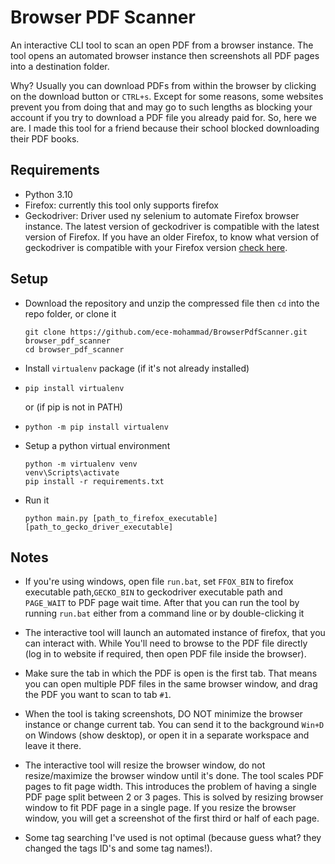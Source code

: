 # Browser PDF Scanner

An interactive CLI tool to scan an open PDF from a browser instance. The tool opens an automated browser instance then screenshots all PDF pages into a destination folder. 

Why? Usually you can download PDFs from within the browser by clicking on the download button or `CTRL+s`. Except for some reasons, some websites prevent you from doing that and may go to such lengths as blocking your account if you try to download a PDF file you already paid for. So, here we are. I made this tool for a friend because their school blocked downloading their PDF books.


## Requirements

- Python 3.10
- Firefox: currently this tool only supports firefox 
- Geckodriver: Driver used ny selenium to automate Firefox browser instance. The latest version of geckodriver is compatible with the latest version of Firefox. If you have an older Firefox, to know what version of geckodriver is compatible with your Firefox version [check here](https://firefox-source-docs.mozilla.org/testing/geckodriver/Support.html). 


## Setup

- Download the repository and unzip the compressed file then `cd` into the repo folder, or clone it
    
    ```shell
    git clone https://github.com/ece-mohammad/BrowserPdfScanner.git browser_pdf_scanner
    cd browser_pdf_scanner    
    ```
  
- Install `virtualenv` package (if it's not already  installed)
- 
  ```shell
  pip install virtualenv
  ```
  
  or (if pip is not in PATH)
- 
  ```shell
  python -m pip install virtualenv
  ```

- Setup a python virtual environment

    ```shell
    python -m virtualenv venv
    venv\Scripts\activate
    pip install -r requirements.txt
    ```

- Run it

    ```shell
    python main.py [path_to_firefox_executable] [path_to_gecko_driver_executable]
    ```

## Notes

- If you're using windows, open file `run.bat`, set `FFOX_BIN` to firefox executable path,`GECKO_BIN` to geckodriver executable path and `PAGE_WAIT` to PDF page wait time. After that you can run the tool by running `run.bat` either from a command line or by double-clicking it

- The interactive tool will launch an automated instance of firefox, that you can interact with. While You'll need to browse to the PDF file directly (log in to website if required, then open PDF file inside the browser).

- Make sure the tab in which the PDF is open is the first tab. That means you can open multiple PDF files in the same browser window, and drag the PDF you want to scan to tab `#1`.

- When the tool is taking screenshots, DO NOT  minimize the browser instance or change current tab. You can send it to the background `Win+D` on Windows (show desktop), or open it in a separate workspace and leave it there.

- The interactive tool will resize the browser window, do not resize/maximize the browser window until it's done. The tool scales PDF pages to fit page width. This introduces the problem of having a single PDF page split between 2 or 3 pages. This is solved by resizing browser window to fit PDF page in a single page. If you resize the browser window, you will get a screenshot of the first third or half of each page.

- Some tag searching I've used is not optimal (because guess what? they changed the tags ID's and some tag names!). 
